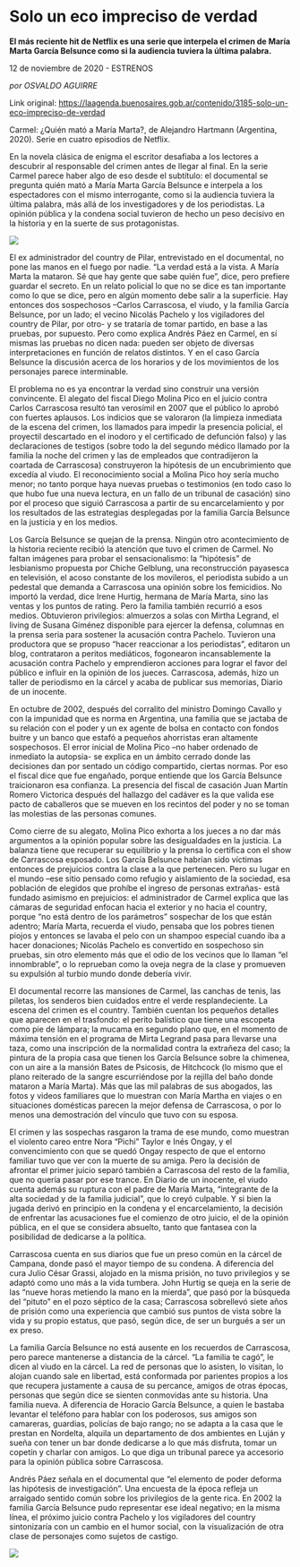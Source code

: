 # Solo un eco impreciso de verdad

**El más reciente hit de Netflix es una serie que interpela el crimen de María Marta García Belsunce como si la audiencia tuviera la última palabra.**

12 de noviembre de 2020 - ESTRENOS

_por OSVALDO AGUIRRE_

Link original: https://laagenda.buenosaires.gob.ar/contenido/3185-solo-un-eco-impreciso-de-verdad



Carmel: ¿Quién mató a María Marta?, de Alejandro Hartmann (Argentina, 2020). Serie en cuatro episodios de Netflix.




En la novela clásica de enigma el escritor desafiaba a los lectores a descubrir al responsable del crimen antes de llegar al final. En la serie Carmel parece haber algo de eso desde el subtítulo: el documental se pregunta quién mató a María Marta García Belsunce e interpela a los espectadores con el mismo interrogante, como si la audiencia tuviera la última palabra, más allá de los investigadores y de los periodistas. La opinión pública y la condena social tuvieron de hecho un peso decisivo en la historia y en la suerte de sus protagonistas.




![](https://cdn.flowlikemusic.com/files/images/35010/e6d84572-aa45-43b1-b0f4-cb79745c0a8e.jpg)




El ex administrador del country de Pilar, entrevistado en el documental, no pone las manos en el fuego por nadie. “La verdad está a la vista. A María Marta la mataron. Sé que hay gente que sabe quién fue”, dice, pero prefiere guardar el secreto. En un relato policial lo que no se dice es tan importante como lo que se dice, pero en algún momento debe salir a la superficie. Hay entonces dos sospechosos –Carlos Carrascosa, el viudo, y la familia García Belsunce, por un lado; el vecino Nicolás Pachelo y los vigiladores del country de Pilar, por otro- y se trataría de tomar partido, en base a las pruebas, por supuesto. Pero como explica Andrés Páez en Carmel, en sí mismas las pruebas no dicen nada: pueden ser objeto de diversas interpretaciones en función de relatos distintos. Y en el caso García Belsunce la discusión acerca de los horarios y de los movimientos de los personajes parece interminable.




El problema no es ya encontrar la verdad sino construir una versión convincente. El alegato del fiscal Diego Molina Pico en el juicio contra Carlos Carrascosa resultó tan verosímil en 2007 que el público lo aprobó con fuertes aplausos. Los indicios que se valoraron (la limpieza inmediata de la escena del crimen, los llamados para impedir la presencia policial, el proyectil descartado en el inodoro y el certificado de defunción falso) y las declaraciones de testigos (sobre todo la del segundo médico llamado por la familia la noche del crimen y las de empleados que contradijeron la coartada de Carrascosa) construyeron la hipótesis de un encubrimiento que excedía al viudo. El reconocimiento social a Molina Pico hoy sería mucho menor; no tanto porque haya nuevas pruebas o testimonios (en todo caso lo que hubo fue una nueva lectura, en un fallo de un tribunal de casación) sino por el proceso que siguió Carrascosa a partir de su encarcelamiento y por los resultados de las estrategias desplegadas por la familia García Belsunce en la justicia y en los medios.




Los García Belsunce se quejan de la prensa. Ningún otro acontecimiento de la historia reciente recibió la atención que tuvo el crimen de Carmel. No faltan imágenes para probar el sensacionalismo: la “hipótesis” de lesbianismo propuesta por Chiche Gelblung, una reconstrucción payasesca en televisión, el acoso constante de los movileros, el periodista subido a un pedestal que demanda a Carrascosa una opinión sobre los femicidios. No importó la verdad, dice Irene Hurtig, hermana de María Marta, sino las ventas y los puntos de rating. Pero la familia también recurrió a esos medios. Obtuvieron privilegios: almuerzos a solas con Mirtha Legrand, el living de Susana Giménez disponible para ejercer la defensa, columnas en la prensa seria para sostener la acusación contra Pachelo. Tuvieron una productora que se propuso “hacer reaccionar a los periodistas”, editaron un blog, contrataron a peritos mediáticos, fogonearon incansablemente la acusación contra Pachelo y emprendieron acciones para lograr el favor del público e influir en la opinión de los jueces. Carrascosa, además, hizo un taller de periodismo en la cárcel y acaba de publicar sus memorias, Diario de un inocente.




En octubre de 2002, después del corralito del ministro Domingo Cavallo y con la impunidad que es norma en Argentina, una familia que se jactaba de su relación con el poder y un ex agente de bolsa en contacto con fondos buitre y un banco que estafó a pequeños ahorristas eran altamente sospechosos. El error inicial de Molina Pico –no haber ordenado de inmediato la autopsia- se explica en un ámbito cerrado donde las decisiones dan por sentado un código compartido, ciertas normas. Por eso el fiscal dice que fue engañado, porque entiende que los García Belsunce traicionaron esa confianza. La presencia del fiscal de casación Juan Martín Romero Victorica después del hallazgo del cadáver es la que valida ese pacto de caballeros que se mueven en los recintos del poder y no se toman las molestias de las personas comunes.




Como cierre de su alegato, Molina Pico exhorta a los jueces a no dar más argumentos a la opinión popular sobre las desigualdades en la justicia. La balanza tiene que recuperar su equilibrio y la prensa lo certifica con el show de Carrascosa esposado. Los García Belsunce habrían sido víctimas entonces de prejuicios contra la clase a la que pertenecen. Pero su lugar en el mundo –ese sitio pensado como refugio y aislamiento de la sociedad, esa población de elegidos que prohíbe el ingreso de personas extrañas- está fundado asimismo en prejuicios: el administrador de Carmel explica que las cámaras de seguridad enfocan hacia el exterior y no hacia el country, porque “no está dentro de los parámetros” sospechar de los que están adentro; María Marta, recuerda el viudo, pensaba que los pobres tienen piojos y entonces se lavaba el pelo con un shampoo especial cuando iba a hacer donaciones; Nicolás Pachelo es convertido en sospechoso sin pruebas, sin otro elemento más que el odio de los vecinos que lo llaman “el innombrable”, o lo reprueban como la oveja negra de la clase y promueven su expulsión al turbio mundo donde debería vivir.




El documental recorre las mansiones de Carmel, las canchas de tenis, las piletas, los senderos bien cuidados entre el verde resplandeciente. La escena del crimen es el country. También cuentan los pequeños detalles que aparecen en el trasfondo: el perito balístico que tiene una escopeta como pie de lámpara; la mucama en segundo plano que, en el momento de máxima tensión en el programa de Mirta Legrand pasa para llevarse una taza, como una inscripción de la normalidad contra la extrañeza del caso; la pintura de la propia casa que tienen los García Belsunce sobre la chimenea, con un aire a la mansión Bates de Psicosis, de Hitchcock (lo mismo que el plano reiterado de la sangre escurriéndose por la rejilla del baño donde mataron a María Marta). Más que las mil palabras de sus abogados, las fotos y videos familiares que lo muestran con María Martha en viajes o en situaciones domésticas parecen la mejor defensa de Carrascosa, o por lo menos una demostración del vínculo que tuvo con su esposa.




El crimen y las sospechas rasgaron la trama de ese mundo, como muestran el violento careo entre Nora “Pichi” Taylor e Inés Ongay, y el convencimiento con que se quedó Ongay respecto de que el entorno familiar tuvo que ver con la muerte de su amiga. Pero la decisión de afrontar el primer juicio separó también a Carrascosa del resto de la familia, que no quería pasar por ese trance. En Diario de un inocente, el viudo cuenta además su ruptura con el padre de María Marta, “integrante de la alta sociedad y de la familia judicial”, que lo creyó culpable. Y si bien la jugada derivó en principio en la condena y el encarcelamiento, la decisión de enfrentar las acusaciones fue el comienzo de otro juicio, el de la opinión pública, en el que se considera absuelto, tanto que fantasea con la posibilidad de dedicarse a la política.




Carrascosa cuenta en sus diarios que fue un preso común en la cárcel de Campana, donde pasó el mayor tiempo de su condena. A diferencia del cura Julio César Grassi, alojado en la misma prisión, no tuvo privilegios y se adaptó como uno más a la vida tumbera. John Hurtig se queja en la serie de las “nueve horas metiendo la mano en la mierda”, que pasó por la búsqueda del “pituto” en el pozo séptico de la casa; Carrascosa sobrellevó siete años de prisión como una experiencia que cambió sus puntos de vista sobre la vida y su propio estatus, que pasó, según dice, de ser un burgués a ser un ex preso.




La familia García Belsunce no está ausente en los recuerdos de Carrascosa, pero parece mantenerse a distancia de la cárcel. “La familia te cagó”, le dicen al viudo en la cárcel. La red de personas que lo asisten, lo visitan, lo alojan cuando sale en libertad, está conformada por parientes propios a los que recupera justamente a causa de su percance, amigos de otras épocas, personas que según dice se sienten conmovidas ante su historia. Una familia nueva. A diferencia de Horacio García Belsunce, a quien le bastaba levantar el teléfono para hablar con los poderosos, sus amigos son camareras, guardias, policías de bajo rango; no se adapta a la casa que le prestan en Nordelta, alquila un departamento de dos ambientes en Luján y sueña con tener un bar donde dedicarse a lo que más disfruta, tomar un copetín y charlar con amigos. Lo que diga un tribunal parece ya accesorio para la opinión pública sobre Carrascosa.




Andrés Páez señala en el documental que “el elemento de poder deforma las hipótesis de investigación”. Una encuesta de la época refleja un arraigado sentido común sobre los privilegios de la gente rica. En 2002 la familia García Belsunce pudo representar ese ideal negativo; en la misma línea, el próximo juicio contra Pachelo y los vigiladores del country sintonizaría con un cambio en el humor social, con la visualización de otra clase de personajes como sujetos de castigo.




[![](https://img.youtube.com/vi/k07_DrISizQ/0.jpg)](https://www.youtube.com/watch?v=k07_DrISizQ)



